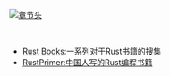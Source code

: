 [![章节头](https://parg.co/UGo)](https://parg.co/b4z) 
  

﻿
- [Rust Books](https://github.com/sger/RustBooks):一系列对于Rust书籍的搜集
- [RustPrimer:中国人写的Rust编程书籍](https://github.com/rustcc/RustPrimer)
